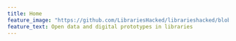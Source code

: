 ```yaml
---
title: Home
feature_image: "https://github.com/LibrariesHacked/librarieshacked/blob/1cdd41ae3cbff591e88d395ae142b419eae0bcbb/assets/images/mobile_library_route_planning_cover.jpg"
feature_text: Open data and digital prototypes in libraries
---
```

